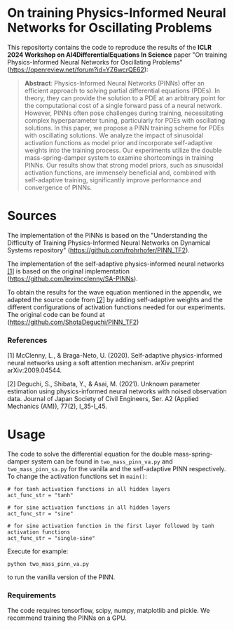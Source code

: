 # On training Physics-Informed Neural Networks for Oscillating Problems

This repositorty contains the code to reproduce the results of the **ICLR 2024 Workshop on AI4DifferentialEquations In Science** paper "On training Physics-Informed Neural Networks for Oscillating Problems" (https://openreview.net/forum?id=YZ6wcrQE62): 

>**Abstract**:
Physics-Informed Neural Networks (PINNs) offer an efficient approach to solving partial differential equations (PDEs). In theory, they can provide the solution to a PDE at an arbitrary point for the computational cost of a single forward pass of a neural network. However, PINNs often pose challenges during training, necessitating complex hyperparameter tuning, particularly for PDEs with oscillating solutions. In this paper, we propose a PINN training scheme for PDEs with oscillating solutions. We analyze the impact of sinusoidal activation functions as model prior and incorporate self-adaptive weights into the training process. Our experiments utilize the double mass-spring-damper system to examine shortcomings in training PINNs. Our results show that strong model priors, such as sinusoidal activation functions, are immensely beneficial and, combined with self-adaptive training, significantly improve performance and convergence of PINNs.

# Sources

The implementation of the PINNs is based on the "Understanding the Difficulty of Training Physics-Informed Neural Networks on Dynamical Systems repository" (https://github.com/frohrhofer/PINN_TF2).

The implementation of the self-adaptive physics-informed neural networks [[1]](#1) is based on the original implementation (https://github.com/levimcclenny/SA-PINNs).

To obtain the results for the wave equation mentioned in the appendix, we adapted the source code from [[2]](#2) by adding self-adaptive weights and the different configurations of activation functions needed for our experiments. The original code can be found at (https://github.com/ShotaDeguchi/PINN_TF2)

### References
<a id="1">[1]</a> McClenny, L., & Braga-Neto, U. (2020). Self-adaptive physics-informed neural networks using a soft attention mechanism. arXiv preprint arXiv:2009.04544.

<a id="2">[2]</a> Deguchi, S., Shibata, Y., & Asai, M. (2021). Unknown parameter estimation using physics-informed neural networks with noised observation data. Journal of Japan Society of Civil Engineers, Ser. A2 (Applied Mechanics (AM)), 77(2), I_35-I_45.

# Usage
The code to solve the differential equation for the double mass-spring-damper system can be found in `two_mass_pinn_va.py` and `two_mass_pinn_sa.py` for the vanilla and the self-adaptive PINN respectively.
To change the activation functions set in `main()`:
```
# for tanh activation functions in all hidden layers
act_func_str = "tanh"

# for sine activation functions in all hidden layers
act_func_str = "sine"

# for sine activation function in the first layer followed by tanh activation functions
act_func_str = "single-sine"
```
Execute for example:
```
python two_mass_pinn_va.py
```
to run the vanilla version of the PINN.

### Requirements
The code requires tensorflow, scipy, numpy, matplotlib and pickle. We recommend training the PINNs on a GPU.




